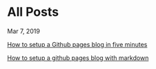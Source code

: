 # All Posts

Mar 7, 2019

[How to setup a Github pages blog in five minutes](https://aregsar.com/blog/2019/how-to-setup-a-github-pages-blog-in-five-minutes)

[How to setup a github pages blog with markdown](https://aregsar.com/blog/how-to-setup-a-github-pages-blog-with-markdown)

